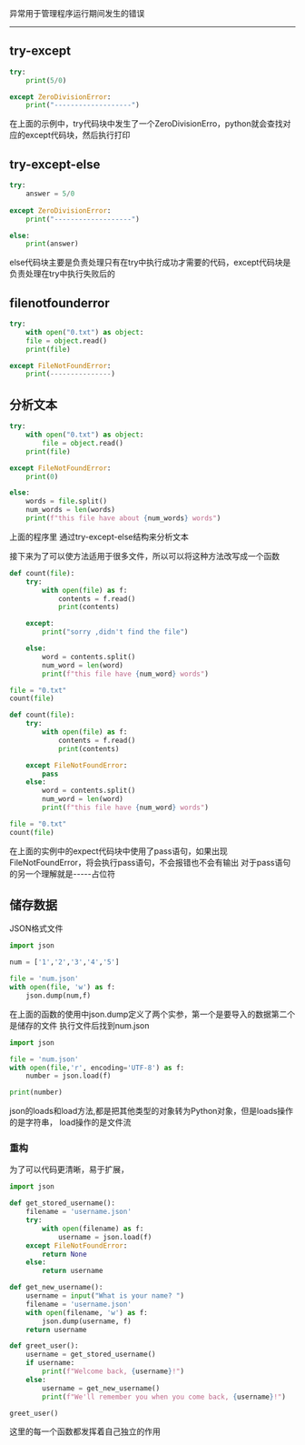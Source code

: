 异常用于管理程序运行期间发生的错误

--------------------------


## try-except

```python
try:
    print(5/0)

except ZeroDivisionError:
    print("-------------------")
```
在上面的示例中，try代码块中发生了一个ZeroDivisionErro，python就会查找对应的except代码块，然后执行打印

## try-except-else

```python
try:
    answer = 5/0
    
except ZeroDivisionError:
    print("-------------------")

else:
    print(answer)
```
else代码块主要是负责处理只有在try中执行成功才需要的代码，except代码块是负责处理在try中执行失败后的

## filenotfounderror

```python
try:
    with open("0.txt") as object:
    file = object.read()
    print(file)

except FileNotFoundError:
    print(---------------)

```

## 分析文本

```python
try:
    with open("0.txt") as object:
        file = object.read()
    print(file)

except FileNotFoundError:
    print(0)

else:
    words = file.split()
    num_words = len(words)
    print(f"this file have about {num_words} words")
```
上面的程序里 通过try-except-else结构来分析文本

接下来为了可以使方法适用于很多文件，所以可以将这种方法改写成一个函数
```python
def count(file):
    try:
        with open(file) as f:
            contents = f.read()
            print(contents)

    except:
        print("sorry ,didn't find the file")

    else:
        word = contents.split()
        num_word = len(word)
        print(f"this file have {num_word} words")

file = "0.txt"
count(file)
```

```python
def count(file):
    try:
        with open(file) as f:
            contents = f.read()
            print(contents)

    except FileNotFoundError:
        pass
    else:
        word = contents.split()
        num_word = len(word)
        print(f"this file have {num_word} words")

file = "0.txt"
count(file)
```

在上面的实例中的expect代码块中使用了pass语句，如果出现FileNotFoundError，将会执行pass语句，不会报错也不会有输出
对于pass语句的另一个理解就是-----占位符

## 储存数据

JSON格式文件

```python
import json

num = ['1','2','3','4','5']

file = 'num.json'
with open(file, 'w') as f:
    json.dump(num,f)
```
在上面的函数的使用中json.dump定义了两个实参，第一个是要导入的数据第二个是储存的文件
执行文件后找到num.json

```python
import json

file = 'num.json'
with open(file,'r', encoding='UTF-8') as f:
    number = json.load(f)

print(number)
```

json的loads和load方法,都是把其他类型的对象转为Python对象，但是loads操作的是字符串，
load操作的是文件流

### 重构

为了可以代码更清晰，易于扩展，

```python
import json

def get_stored_username():
    filename = 'username.json'
    try:
        with open(filename) as f:
            username = json.load(f)
    except FileNotFoundError:
        return None
    else:
        return username

def get_new_username():
    username = input("What is your name? ")
    filename = 'username.json'
    with open(filename, 'w') as f:
        json.dump(username, f)
    return username

def greet_user():
    username = get_stored_username()
    if username:
        print(f"Welcome back, {username}!")
    else:
        username = get_new_username()
        print(f"We'll remember you when you come back, {username}!")

greet_user()
```
这里的每一个函数都发挥着自己独立的作用